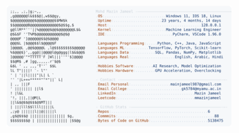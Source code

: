 <picture>
  <source srcset="https://raw.githubusercontent.com/mmazinjameel/mmazinjameel/main/dark_mode.svg?v=1742422161" media="(prefers-color-scheme: dark)">
  <img src="https://raw.githubusercontent.com/mmazinjameel/mmazinjameel/main/light_mode.svg?v=1742422161">
</picture>
